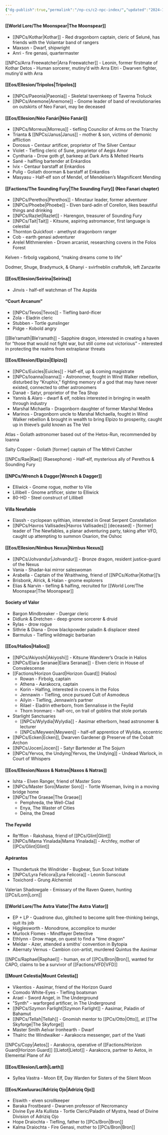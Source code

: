 ```yaml
---
{"dg-publish":true,"permalink":"/np-cs/c2-npc-index/","updated":"2024-12-23T09:42:46.237-06:00"}
---
```


#### [[World Lore/The Moonspear\|The Moonspear]]
- [[NPCs/Kothar\|Kothar]] - Red dragonborn captain, cleric of Seluné, has friends with the Volamtar band of rangers
- Maxson - Dwarf, shipwright
- Anri - fire genasi, quartermaster
  
[[NPCs/Arra Freewatcher\|Arra Freewatcher]] - Leonin, former firstmate of Kothar
Detos - Human sorcerer, mutiny’d with Arra
Eitri - Dwarven fighter, mutiny’d with Arra

#### [[Eos/Ellesion/Tripolos\|Tripolos]]
- [[NPCs/Paeonia\|Paeonia]] - Skeletal tavernkeep of Taverna Troluck
- [[NPCs/Anemone\|Anemone]] - Gnome leader of band of revolutionaries on outskirts of Neo Fanari, may be deceased 

#### [[Eos/Ellesion/Néo Fanári\|Néo Fanári]]
- [[NPCs/Morreus\|Morreus]] - tiefling Councilor of Arms on the Triarchy
- Trianta & [[NPCs/Janus\|Janus]] - mother & son, victims of demonic affliction
- Dorosus - Centaur artificer, proprietor of The Silver Centaur
- Violet - Tiefling cleric of Sune, proprietor of Aegis Amor
- Cyntharia - Drow goth gf, barkeep at Dark Arts & Melted Hearts
- Sané - halfling bartender at Enkardios
- Ivix - Centaur barstaff at Enkardios
- Pulig - Goliath doorman & barstaff at Enkardios
- Masyasu - Half-elf son of Mendel, of Mendelsen’s Magnificent Mending

#### [[Factions/The Sounding Fury\|The Sounding Fury]] (Neo Fanari chapter)
- [[NPCs/Perethos\|Perethos]] - Minotaur leader, former adventurer
- [[NPCs/Phoebe\|Phoebe]] - Elven bard-adin of Corellon, likes beautiful things and drinking 
- [[NPCs/Razlet\|Razlet]] - Harengon, treasurer of Sounding Fury
- [[NPCs/Tait\|Tait]] - Kitsune, aspiring astromancer, first language is celestial 
- Thornton Quickfoot - amethyst dragonborn ranger
- Cob - earth genasi adventurer 
- Arelel Mithmierelen - Drown arcanist, researching covens in the Folos Forest

Kelven - firbolg vagabond, “making dreams come to life”

Dodmer, Shuge, Bradymuck, & Ghanyi - svirfneblin craftsfolk, left Zanzarite

#### [[Eos/Ellesion/Seirína\|Seirína]]
- Jinvis - half-elf watchman of The Aspída

#### “Court Arcanum”
- [[NPCs/Tevos\|Tevos]] - Tiefling bard-ificer
- Zola - Eladrin cleric
- Stubben - Tortle gunslinger 
- Pidge - Kobold angry

[[Ble’ramath\|Ble’ramath]] - Sapphire dragon, interested in creating a haven for “those that would not fight war, but still come out victorious” - interested in protecting the realms from extraplanar threats

#### [[Eos/Ellesion/Elpizo\|Elpizo]]
- [[NPCs/Euicles\|Euicles]] - Half-elf, up & coming magistrate
- [[NPCs/Ioanna\|Ioanna]] - Astronomer, fought in Wind Walker rebellion, disturbed by “Kruphix,” fighting memory of a god that may have never existed, connected to other astronomers
- Danaë - Satyr, proprietor of the Tea Shop
- Yannis & Alaro - dwarf & elf, nobles interested in bringing in wealth through industry
- Marshal Michaella - Dragonborn daughter of former Marshal Medea
- Marinos - Dragonborn uncle to Marshal Michaella, fought in Wind Walker rebellion & brought in wealth to bring Elpizo to prosperity, caught up in thieve’s guild known as The Veil

Atlas - Goliath astronomer based out of the Hetos-Run, recommended by Ioanna

Salty Copper - Goliath [former] captain of The Mithril Catcher

[[NPCs/Rae\|Rae]] (Raesephone) - Half-elf, mysterious ally of Perethos & Sounding Fury

#### [[NPCs/Wrench & Dagger\|Wrench & Dagger]]
- Elliwick - Gnome rogue, mother to Vile
- Lillibell - Gnome artificer, sister to Elliwick
- 80-HD - Steel construct of Lillibell

#### Villa Newfable
- Elassh - cyclopean sylithian, interested in Great Serpent Constellation 
- [[NPCs/Havros Vallisades\|Havros Vallisades]] [deceased] - [former] leader of The Newfables, a planar adventuring party, taking after VFD, caught up attempting to summon Osarion, the Oshoc

#### [[Eos/Ellesion/Nimbus Nexus\|Nimbus Nexus]]
- [[NPCs/Johvandur\|Johvandur]] - Bronze dragon, resident justice-guard of the Nexus
- Vania - Shadar-kai mirror saleswoman
- Arabella - Captain of the Wraithwing, friend of [[NPCs/Kothar\|Kothar]]’s
- Brisbonk, Alrick, & Halan - gnome explorers
- Elias & Narvin - tiefling & halfing, recruited for [[World Lore/The Moonspear\|The Moonspear]]

#### Society of Valor
- Bargon Mindbreaker - Duergar cleric
- Didlunk & Dretchen - deep gnome sorcerer & druid
- Rylas - drow rogue
- Sithrie & Diana - Drow blackpowder paladin & displacer steed
- Barmulus - Tiefling wildmagic barbarian

#### [[Eos/Halios\|Halios]]
- [[NPCs/Akiyoshi\|Akiyoshi]] - Kitsune Wanderer’s Oracle in Halios
- [[NPCs/Elara Seranae\|Elara Seranae]] - Elven cleric in House of Convalescense 
- [[Factions/Horizon Guard\|Horizon Guard]] (Halios)
	- Rowan - Firbolg, captain
	- Athena - Aarakocra, captain
	- Korin - Halfing, interested in covens in the Folos
	- Jennawin - Tiefling, once pursued Cult of Asmodeus
	- Ailyin - Tiefling, Jennawin’s partner
	- Rilael - Eladrin etherborn, from Sennalisse in the Feyild
	- Thorn Ironmarc - half-orc, on trail of goblins that stole portals
- Starlight Sanctuaries
	- [[NPCs/Wylydia\|Wylydia]] - Aasimar etherborn, head astronomer & lecturer
	- [[NPCs/Meywen\|Meywen]] - half-elf apprentice of Wylidia, eccentric
- [[NPCs/Ecken\|Ecken]], Dwarven Gardener @ Preserve of the Cobalt Archon
- [[NPCs/Jocen\|Jocen]] - Satyr Bartender at The Sojurn
- [[NPCs/Yervos, the Undying\|Yervos, the Undying]] - Undead Warlock, in Court of Whispers

#### [[Eos/Ellesion/Naxos & Natras\|Naxos & Natras]]
- Ishta - Elven Ranger, friend of Master Soro
- [[NPCs/Master Soro\|Master Soro]] - Tortle Wiseman, living in a moving bridge home
- [[NPCs/The Graeae\|The Graeae]]
	- Pemphreda, the Well-Clad
	- Enya, The Waster of Cities
	- Deina, the Dread

#### The Feywild
- Re'fflon - Rakshasa, friend of [[PCs/Glint\|Glint]]
- [[NPCs/Mama Yinalada\|Mama Yinalada]] - Archfey, mother of [[PCs/Glint\|Glint]]

#### Apérantos
- Thundertusk the Windrider - Bugbear, Sun Scout Initiate
- [[NPCs/Lyra Felicora\|Lyra Felicora]] - Leonin Sunscout
- Toxichord - Grung Alchemist

Valerian Shadowgale - Emissary of the Raven Queen, hunting [[PCs/Lorn\|Lorn]]

#### [[World Lore/The Astra Viator\|The Astra Viator]]
- EP + LP - Quadrone duo, glitched to become split free-thinking beings, quit its job
- Higglesworth - Monodrone, accomplice to murder
- Murlock Flomes - Mindflayer Detective
- Ethlynn - Drow mage, on quest to find a "time dragon"
- Meldar - Azer, attended a smiths' convention in Bytopia
- Abernaty Vernus - Cambion con-artist, murdered Quintus the Aasimar

[[NPCs/Raphael\|Raphael]] - human, ex of [[PCs/Bron\|Bron]], wanted for CAPO, claims to be a survivor of [[Factions/VFD\|VFD]]

#### [[Mount Celestia\|Mount Celestia]]
- Vikentios - Aasimar, friend of the Horizon Guard
- Comodo White-Eyes - Tiefling boatsman
- Arael - Sword Angel, in The Underground
- "Synth" - warforged artificer, in The Underground
- [[NPCs/Szymon Farlight\|Szymon Farlight]] - Aasimar, Paladin of Bahamut
- [[NPCs/Tellah\|Tellah]] - Gnomish mentor to [[PCs/Otto\|Otto]], at [[The Skyforge\|The Skyforge]]
- Master Smith Aelvar Ironhearth - Dwarf
- Thalric the Windwalker - Aarakocra messenger, part of the Vaati

[[NPCs/Copy\|Aetos]] - Aarakocra, operative of [[Factions/Horizon Guard\|Horizon Guard]]
	[[Lietot\|Lietot]] - Aarakocra, partner to Aetos, in Elemental Plane of Air

#### [[Eos/Ellesion/Lœth\|Lœth]]
- Syllea Vastra - Moon Elf, Day Warden for Sisters of the Silent Moon

#### [[Eos/Kawluurac/Adriziq Ojo\|Adriziq Ojo]]
- Elswith - elven scrollkeeper
- Baraka Frostbeard - Dwarven professor of Necromancy
- Divine Eye Afa Kullista - Tortle Cleric/Paladin of Mystra, head of Divine Division of Adriziq Ojo
- Hope Draíochta - Tiefling, father to [[PCs/Bron\|Bron]]
- Kalma Draíochta - Fire Genasi, mother to [[PCs/Bron\|Bron]]